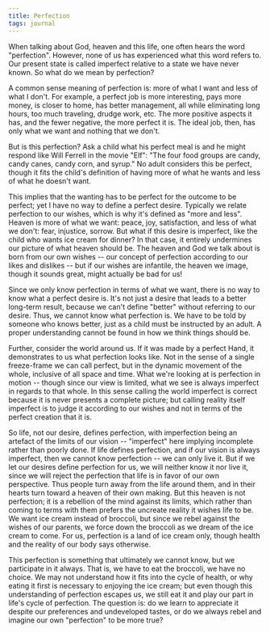 ```yaml
---
title: Perfection
tags: journal
---
```


When talking about God, heaven and this life, one often hears the word
"perfection".  However, none of us has experienced what this word refers
to.  Our present state is called imperfect relative to a state we have
never known.  So what do we mean by perfection?

A common sense meaning of perfection is: more of what I want and less of
what I don't.  For example, a perfect job is more interesting, pays more
money, is closer to home, has better management, all while eliminating
long hours, too much traveling, drudge work, etc.  The more positive
aspects it has, and the fewer negative, the more perfect it is.  The
ideal job, then, has only what we want and nothing that we don't.

But is this perfection?  Ask a child what his perfect meal is and he
might respond like Will Ferrell in the movie "Elf": "The four food
groups are candy, candy canes, candy corn, and syrup."  No adult
considers this be perfect, though it fits the child's definition of
having more of what he wants and less of what he doesn't want.

This implies that the wanting has to be perfect for the outcome to be
perfect; yet I have no way to define a perfect desire.  Typically we
relate perfection to our wishes, which is why it's defined as "more and
less".  Heaven is more of what we want: peace, joy, satisfaction, and
less of what we don't: fear, injustice, sorrow.  But what if this desire
is imperfect, like the child who wants ice cream for dinner?  In that
case, it entirely undermines our picture of what heaven should be.  The
heaven and God we talk about is born from our own wishes -- our concept
of perfection according to our likes and dislikes -- but if our wishes
are infantile, the heaven we image, though it sounds great, might
actually be bad for us!

Since we only know perfection in terms of what we want, there is no way
to know what a perfect desire is.  It's not just a desire that leads to
a better long-term result, because we can't define "better" without
referring to our desire.  Thus, we cannot know what perfection is.  We
have to be told by someone who knows better, just as a child must be
instructed by an adult.  A proper understanding cannot be found in how
we think things should be.

Further, consider the world around us.  If it was made by a perfect
Hand, it demonstrates to us what perfection looks like.  Not in the
sense of a single freeze-frame we can call perfect, but in the dynamic
movement of the whole, inclusive of all space and time.  What we're
looking at is perfection in motion -- though since our view is limited,
what we see is always imperfect in regards to that whole.  In this sense
calling the world imperfect is correct because it is never presents a
complete picture; but calling reality itself imperfect is to judge it
according to our wishes and not in terms of the perfect creation that it
is.

So life, not our desire, defines perfection, with imperfection being an
artefact of the limits of our vision -- "imperfect" here implying
incomplete rather than poorly done.  If life defines perfection, and if
our vision is always imperfect, then we cannot know perfection -- we can
only live it.  But if we let our desires define perfection for us, we
will neither know it nor live it, since we will reject the perfection
that life is in favor of our own perspective.  Thus people turn away
from the life around them, and in their hearts turn toward a heaven of
their own making.  But this heaven is not perfection; it is a rebellion
of the mind against its limits, which rather than coming to terms with
them prefers the uncreate reality it wishes life to be.  We want ice
cream instead of broccoli, but since we rebel against the wishes of our
parents, we force down the broccoli as we dream of the ice cream to
come.  For us, perfection is a land of ice cream only, though health and
the reality of our body says otherwise.

This perfection is something that ultimately we cannot know, but we
participate in it always.  That is, we have to eat the broccoli, we have
no choice.  We may not understand how it fits into the cycle of health,
or why eating it first is necessary to enjoying the ice cream; but even
though this understanding of perfection escapes us, we still eat it and
play our part in life's cycle of perfection.  The question is: do we
learn to appreciate it despite our preferences and undeveloped tastes,
or do we always rebel and imagine our own "perfection" to be more true?


